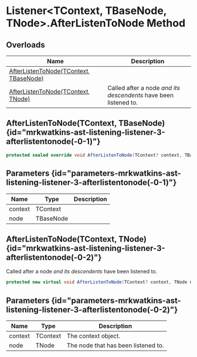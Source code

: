 # Listener&lt;TContext, TBaseNode, TNode&gt;.AfterListenToNode Method
## Overloads

| Name | Description |
| ---- | ----------- |
| [AfterListenToNode(TContext, TBaseNode)](MrKWatkins.Ast.Listening.Listener-3.AfterListenToNode.md#mrkwatkins-ast-listening-listener-3-afterlistentonode(-0-1)) |  |
| [AfterListenToNode(TContext, TNode)](MrKWatkins.Ast.Listening.Listener-3.AfterListenToNode.md#mrkwatkins-ast-listening-listener-3-afterlistentonode(-0-2)) | Called after a node *and its descendents* have been listened to. |

## AfterListenToNode(TContext, TBaseNode) {id="mrkwatkins-ast-listening-listener-3-afterlistentonode(-0-1)"}

```c#
protected sealed override void AfterListenToNode(TContext? context, TBaseNode node);
```

## Parameters {id="parameters-mrkwatkins-ast-listening-listener-3-afterlistentonode(-0-1)"}

| Name | Type | Description |
| ---- | ---- | ----------- |
| context | TContext |  |
| node | TBaseNode |  |

## AfterListenToNode(TContext, TNode) {id="mrkwatkins-ast-listening-listener-3-afterlistentonode(-0-2)"}

Called after a node *and its descendents* have been listened to.

```c#
protected new virtual void AfterListenToNode(TContext? context, TNode node);
```

## Parameters {id="parameters-mrkwatkins-ast-listening-listener-3-afterlistentonode(-0-2)"}

| Name | Type | Description |
| ---- | ---- | ----------- |
| context | TContext | The context object. |
| node | TNode | The node that has been listened to. |

